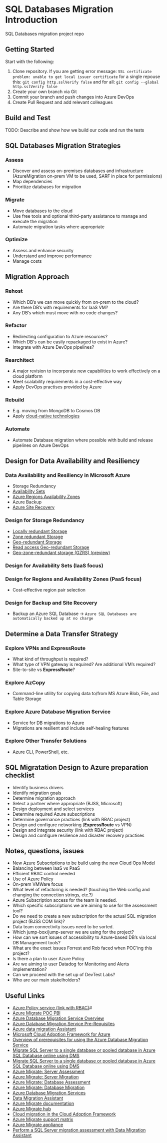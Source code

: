 # SQL Databases Migration Introduction
SQL Databases migration project repo

## Getting Started
Start with the following:
1. Clone repository. If you are getting error message: `SSL certificate problem: unable to get local issuer certificate` for a single repouse this: `git config http.sslVerify false` and for all: `git config --global http.sslVerify false` 
2. Create your own branch via Git
3. Commit your branch and push changes into Azure DevOps
4. Create Pull Request and add relevant colleagues

## Build and Test
TODO: Describe and show how we build our code and run the tests

## SQL Databases Migration Strategies

### Assess

* Discover and assess on-premises databases and infrastructure (AzureMigration on-prem VM to be used, SARF in place for permissions)
* Map dependencies
* Prioritize databases for migration

### Migrate

* Move databases to the cloud
* Use free tools and optional third-party assistance to manage and execute the migration
* Automate migration tasks where appropriate

### Optimize

* Assess and enhance security
* Understand and improve performance
* Manage costs

## Migration Approach

### Rehost

* Which DB’s we can move quickly from on-prem to the cloud?
* Are there DB’s with requirements for IaaS VM?
* Any DB’s which must move with no code changes?

### Refactor

* Redirecting configuration to Azure resources?
* Which DB's can be easily repackaged to exist in Azure?
* Integrate with Azure DevOps pipelines?

### Rearchitect

* A major revision to incorporate new capabilities to work effectively on a cloud platform
* Meet scalability requirements in a cost-effective way
* Apply DevOps practises provided by Azure

### Rebuild

* E.g. moving from MongoDB to Cosmos DB
* Apply [cloud-native technologies](https://docs.microsoft.com/en-gb/dotnet/architecture/modernize-with-azure-containers/modernize-existing-apps-to-cloud-optimized/what-about-cloud-native-applications)

### Automate

* Automate Database migration where possible with build and release pipelines on Azure DevOps

## Design for Data Availability and Resiliency

### Data Availability and Resiliency in Microsoft Azure

* Storage Redundancy  
* [Availability Sets](https://docs.microsoft.com/en-us/azure/virtual-machines/windows/tutorial-availability-sets##targetText=An%20Availability%20Set%20is%20a,storage%20units%2C%20and%20network%20switches.)  
* [Azure Regions Availability Zones](https://docs.microsoft.com/en-us/azure/availability-zones/az-overview##targetText=Availability%20Zones%20is%20a%20high,power%2C%20cooling%2C%20and%20networking.)
* Azure Backup
* [Azure Site Recovery](https://techcommunity.microsoft.com/t5/Azure/ASR-Vs-Azure-backup/m-p/89256)

### Design for Storage Redundancy

* [Locally redundant Storage](https://docs.microsoft.com/en-us/azure/storage/common/storage-introduction##targetText=Locally%2Dredundant%20storage%20(LRS),for%20scenarios%20requiring%20high%20availability.)  
* [Zone redundant Storage](https://docs.microsoft.com/en-us/azure/storage/common/storage-introduction##targetText=Locally%2Dredundant%20storage%20(LRS),for%20scenarios%20requiring%20high%20availability.)  
* [Geo-redundant Storage](https://docs.microsoft.com/en-us/azure/storage/common/storage-introduction##targetText=Locally%2Dredundant%20storage%20(LRS),for%20scenarios%20requiring%20high%20availability.)  
* [Read access Geo-redundant Storage](https://docs.microsoft.com/en-us/azure/storage/common/storage-introduction##targetText=Locally%2Dredundant%20storage%20(LRS),for%20scenarios%20requiring%20high%20availability.)  
* [Geo-zone-redundant storage (GZRS) (preview)](https://docs.microsoft.com/en-us/azure/storage/common/storage-introduction##targetText=Locally%2Dredundant%20storage%20(LRS),for%20scenarios%20requiring%20high%20availability.)  

### Design for Availability Sets (IaaS focus)

### Design for Regions and Availability Zones (PaaS focus)

* Cost-effective region pair selection

### Design for Backup and Site Recovery

* Backup an Azure SQL Database -> `Azure SQL Databases are automatically backed up at no charge`

## Determine a Data Transfer Strategy

### Explore VPNs and **ExpressRoute**

* What kind of throughput is required?
* What type of VPN gateway is required? Are additional VM’s required?
* Site-to-site vs **ExpressRoute**?

### Explore AzCopy

* Command-line utility for copying data to/from MS Azure Blob, File, and Table Storage

### Explore Azure Database Migration Service

* Service for DB migrations to Azure
* Migrations are resilient and include self-healing features

### Explore Other Transfer Solutions

* Azure CLI, PowerShell, etc.

## SQL Migratation Design to Azure preparation checklist

* Identify business drivers  
* Identify migration goals  
* Determine migration approach  
* Select a partner where appropriate (BJSS, Microsoft)  
* Design deployment and select services  
* Determine required Azure subscriptions  
* Determine governance practices (link with RBAC project)  
* Design and configure networking (**ExpressRoute** vs VPN)  
* Design and integrate security (link with RBAC project)  
* Design and configure resilience and disaster recovery practises

## Notes, questions, issues

* New Azure Subscriptions to be build using the new Cloud Ops Model
* Balancing between IaaS vs PaaS
* Efficient RBAC control needed
* Use of Azure Policy
* On-prem VMWare focus
* What level of refactoring is needed? (touching the Web config and changing the connection strings, etc.?)
* Azure Subscription access for the team is needed.
* Which specific subscriptions we are aiming to use for the assessment tool?
* Do we need to create a new subscription for the actual SQL migration project (BJSS COM link)?
* Data team connectivity issues need to be sorted.
* Which jump-box/jump-server we are using for the project?
* How can we sort issues of accessibility to Azure-based DB’s via local DB Management tools?
* What are the exact issues Forrest and Rob faced when POC’ing this project?
* Is there a plan to user Azure Policy
* Are we aiming to user Datadog for Monitoring and Alerts implementation?
* Can we proceed with the set up of DevTest Labs?
* Who are our main stakelholders?

## Useful Links

* [Azure Policy service (link with RBAC)](https://docs.microsoft.com/en-gb/azure/governance/policy/overview)#
* [Azure Migrate POC PBI](https://vbl-core.visualstudio.com/Core%20Engineering/_workitems/edit/51853)
* [Azure Database Migration Service Overview ](https://docs.microsoft.com/en-us/azure/dms/dms-overview)
* [Azure Database Migration Service Pre-Requisites](https://docs.microsoft.com/en-us/azure/dms/pre-reqs)
* [Azure data migration Assistant](https://docs.microsoft.com/en-us/sql/dma/dma-overview?view=sql-server-ver15)
* [Microsoft Cloud Adoption Framework for Azure ](https://docs.microsoft.com/en-gb/azure/cloud-adoption-framework/migrate/index)
* [Overview of prerequisites for using the Azure Database Migration Service](https://docs.microsoft.com/en-us/azure/dms/pre-reqs)
* [Migrate SQL Server to a single database or pooled database in Azure SQL Database online using DMS](https://docs.microsoft.com/en-us/azure/dms/tutorial-sql-server-azure-sql-online)
* [Migrate SQL Server to a single database or pooled database in Azure SQL Database online using DMS](https://docs.microsoft.com/en-us/azure/dms/tutorial-sql-server-azure-sql-online)
* [Azure Migrate: Server Assessment](https://go.microsoft.com/fwlink/?linkid=2055798)
* [Azure Migrate: Server Migration](https://go.microsoft.com/fwlink/?linkid=2055935)
* [Azure Migrate: Database Assessment](https://go.microsoft.com/fwlink/?linkid=2090457)
* [Azure Migrate: Database Migration](https://go.microsoft.com/fwlink/?linkid=2090356)
* [Azure Database Migration Services](https://docs.microsoft.com/en-us/azure/dms/)
* [Data Migration Assistant](https://docs.microsoft.com/en-us/sql/dma/dma-overview?view=sql-server-ver15)
* [Azure Migrate documentation](https://docs.microsoft.com/en-us/azure/migrate/)
* [Azure Migrate hub](https://portal.azure.com/?feature.customPortal=false#blade/Microsoft_Azure_Migrate/AmhResourceMenuBlade/overview)
* [Cloud migration in the Cloud Adoption Framework](https://docs.microsoft.com/en-gb/azure/cloud-adoption-framework/migrate/index)
* [Azure Migrate support matrix](https://docs.microsoft.com/en-gb/azure/migrate/migrate-support-matrix)
* [Azure Migrate appliance](https://docs.microsoft.com/en-gb/azure/migrate/migrate-appliance)
* [Perform a SQL Server migration assessment with Data Migration Assistant](https://docs.microsoft.com/en-gb/sql/dma/dma-assesssqlonprem?view=sql-server-2017)